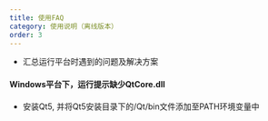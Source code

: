 ```yaml
---
title: 使用FAQ
category: 使用说明（离线版本）
order: 3
---
```


+ 汇总运行平台时遇到的问题及解决方案

#### Windows平台下，运行提示缺少QtCore.dll
+ 安装Qt5, 并将Qt5安装目录下的/Qt/bin文件添加至PATH环境变量中